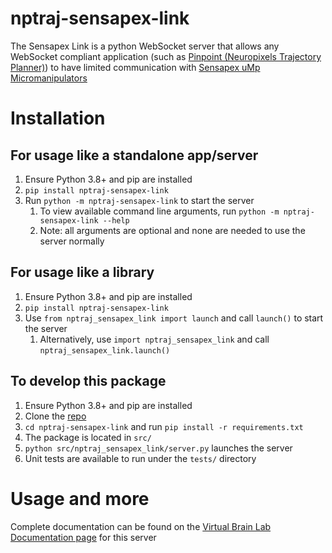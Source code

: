 # nptraj-sensapex-link
The Sensapex Link is a python WebSocket server that allows any WebSocket compliant application (such as [Pinpoint (Neuropixels Trajectory Planner)](https://github.com/dbirman/NPTrajectoryPlanner/)) to have limited communication with [Sensapex uMp Micromanipulators](https://www.sensapex.com/products/ump-micromanipulators/)

# Installation
## For usage like a standalone app/server
1. Ensure Python 3.8+ and pip are installed
2. `pip install nptraj-sensapex-link`
3. Run `python -m nptraj-sensapex-link` to start the server 
   1. To view available command line arguments, run `python -m nptraj-sensapex-link --help`
   2. Note: all arguments are optional and none are needed to use the server normally


## For usage like a library
1. Ensure Python 3.8+ and pip are installed
2. `pip install nptraj-sensapex-link`
3. Use `from nptraj_sensapex_link import launch` and call `launch()` to start the server
   1. Alternatively, use `import nptraj_sensapex_link` and call `nptraj_sensapex_link.launch()`

## To develop this package
1. Ensure Python 3.8+ and pip are installed
2. Clone the [repo](https://github.com/dbirman/nptraj-sensapex-link)
3. `cd nptraj-sensapex-link` and run `pip install -r requirements.txt`
4. The package is located in `src/`
5. `python src/nptraj_sensapex_link/server.py` launches the server
6. Unit tests are available to run under the `tests/` directory

# Usage and more
Complete documentation can be found on the [Virtual Brain Lab Documentation page](https://virtualbrainlab.org/build/html/02_traj_planner/04_sensapex_link.html) for this server